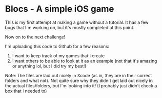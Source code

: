 # Blocs - A simple iOS game

This is my first attempt at making a game without a tutorial. 
It has a few bugs that I'm working on, but it's mostly completed at this point.


Now on to the next challenge!


I'm uploading this code to Github for a few reasons:
    
1. I want to keep track of my games that I create
2. I want others to be able to look at it as an example (not that it's amazing or anything lol, but I did try my best!)

Note: The files are laid out nicely in Xcode (as in, they are in their correct folders and what not). Not quite sure why they didn't get laid out nicely in the actual files/folders, but I'm looking into it! (I probably just didn't check a box that I needed to)